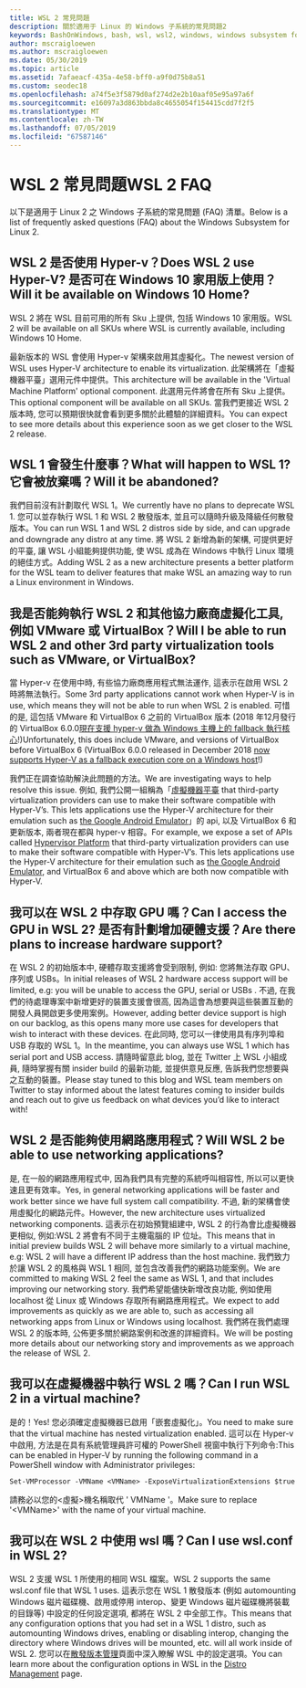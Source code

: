 ```yaml
---
title: WSL 2 常見問題
description: 關於適用于 Linux 的 Windows 子系統的常見問題2
keywords: BashOnWindows, bash, wsl, wsl2, windows, windows subsystem for linux, windowssubsystem, ubuntu, debian, suse, windows 10, 安裝
author: mscraigloewen
ms.author: mscraigloewen
ms.date: 05/30/2019
ms.topic: article
ms.assetid: 7afaeacf-435a-4e58-bff0-a9f0d75b8a51
ms.custom: seodec18
ms.openlocfilehash: a74f5e3f5879d0af274d2e2b10aaf05e95a97a6f
ms.sourcegitcommit: e16097a3d863bbda8c4655054f154415cdd7f2f5
ms.translationtype: MT
ms.contentlocale: zh-TW
ms.lasthandoff: 07/05/2019
ms.locfileid: "67587146"
---
```

# <a name="wsl-2-faq"></a><span data-ttu-id="35b4f-104">WSL 2 常見問題</span><span class="sxs-lookup"><span data-stu-id="35b4f-104">WSL 2 FAQ</span></span>

<span data-ttu-id="35b4f-105">以下是適用于 Linux 2 之 Windows 子系統的常見問題 (FAQ) 清單。</span><span class="sxs-lookup"><span data-stu-id="35b4f-105">Below is a list of frequently asked questions (FAQ) about the Windows Subsystem for Linux 2.</span></span>

## <a name="does-wsl-2-use-hyper-v-will-it-be-available-on-windows-10-home"></a><span data-ttu-id="35b4f-106">WSL 2 是否使用 Hyper-v？</span><span class="sxs-lookup"><span data-stu-id="35b4f-106">Does WSL 2 use Hyper-V?</span></span> <span data-ttu-id="35b4f-107">是否可在 Windows 10 家用版上使用？</span><span class="sxs-lookup"><span data-stu-id="35b4f-107">Will it be available on Windows 10 Home?</span></span>

<span data-ttu-id="35b4f-108">WSL 2 將在 WSL 目前可用的所有 Sku 上提供, 包括 Windows 10 家用版。</span><span class="sxs-lookup"><span data-stu-id="35b4f-108">WSL 2 will be available on all SKUs where WSL is currently available, including Windows 10 Home.</span></span>

<span data-ttu-id="35b4f-109">最新版本的 WSL 會使用 Hyper-v 架構來啟用其虛擬化。</span><span class="sxs-lookup"><span data-stu-id="35b4f-109">The newest version of WSL uses Hyper-V architecture to enable its virtualization.</span></span> <span data-ttu-id="35b4f-110">此架構將在「虛擬機器平臺」選用元件中提供。</span><span class="sxs-lookup"><span data-stu-id="35b4f-110">This architecture will be available in the 'Virtual Machine Platform' optional component.</span></span> <span data-ttu-id="35b4f-111">此選用元件將會在所有 Sku 上提供。</span><span class="sxs-lookup"><span data-stu-id="35b4f-111">This optional component will be available on all SKUs.</span></span> <span data-ttu-id="35b4f-112">當我們更接近 WSL 2 版本時, 您可以預期很快就會看到更多關於此體驗的詳細資料。</span><span class="sxs-lookup"><span data-stu-id="35b4f-112">You can expect to see more details about this experience soon as we get closer to the WSL 2 release.</span></span>

## <a name="what-will-happen-to-wsl-1-will-it-be-abandoned"></a><span data-ttu-id="35b4f-113">WSL 1 會發生什麼事？</span><span class="sxs-lookup"><span data-stu-id="35b4f-113">What will happen to WSL 1?</span></span> <span data-ttu-id="35b4f-114">它會被放棄嗎？</span><span class="sxs-lookup"><span data-stu-id="35b4f-114">Will it be abandoned?</span></span>

<span data-ttu-id="35b4f-115">我們目前沒有計劃取代 WSL 1。</span><span class="sxs-lookup"><span data-stu-id="35b4f-115">We currently have no plans to deprecate WSL 1.</span></span> <span data-ttu-id="35b4f-116">您可以並存執行 WSL 1 和 WSL 2 散發版本, 並且可以隨時升級及降級任何散發版本。</span><span class="sxs-lookup"><span data-stu-id="35b4f-116">You can run WSL 1 and WSL 2 distros side by side, and can upgrade and downgrade any distro at any time.</span></span> <span data-ttu-id="35b4f-117">將 WSL 2 新增為新的架構, 可提供更好的平臺, 讓 WSL 小組能夠提供功能, 使 WSL 成為在 Windows 中執行 Linux 環境的絕佳方式。</span><span class="sxs-lookup"><span data-stu-id="35b4f-117">Adding WSL 2 as a new architecture presents a better platform for the WSL team to deliver features that make WSL an amazing way to run a Linux environment in Windows.</span></span>

## <a name="will-i-be-able-to-run-wsl-2-and-other-3rd-party-virtualization-tools-such-as-vmware-or-virtualbox"></a><span data-ttu-id="35b4f-118">我是否能夠執行 WSL 2 和其他協力廠商虛擬化工具, 例如 VMware 或 VirtualBox？</span><span class="sxs-lookup"><span data-stu-id="35b4f-118">Will I be able to run WSL 2 and other 3rd party virtualization tools such as VMware, or VirtualBox?</span></span>

<span data-ttu-id="35b4f-119">當 Hyper-v 在使用中時, 有些協力廠商應用程式無法運作, 這表示在啟用 WSL 2 時將無法執行。</span><span class="sxs-lookup"><span data-stu-id="35b4f-119">Some 3rd party applications cannot work when Hyper-V is in use, which means they will not be able to run when WSL 2 is enabled.</span></span> <span data-ttu-id="35b4f-120">可惜的是, 這包括 VMware 和 VirtualBox 6 之前的 VirtualBox 版本 (2018 年12月發行的 VirtualBox 6.0.0[現在支援 hyper-v 做為 Windows 主機上的 fallback 執行核心][1]!)</span><span class="sxs-lookup"><span data-stu-id="35b4f-120">Unfortunately, this does include VMware, and versions of VirtualBox before VirtualBox 6 (VirtualBox 6.0.0 released in December 2018 [now supports Hyper-V as a fallback execution core on a Windows host][1]!)</span></span>

<span data-ttu-id="35b4f-121">我們正在調查協助解決此問題的方法。</span><span class="sxs-lookup"><span data-stu-id="35b4f-121">We are investigating ways to help resolve this issue.</span></span> <span data-ttu-id="35b4f-122">例如, 我們公開一組稱為「[虛擬機器平臺][2] that third-party virtualization providers can use to make their software compatible with Hyper-V’s. This lets applications use the Hyper-V architecture for their emulation such as [the Google Android Emulator][3]」的 api, 以及 VirtualBox 6 和更新版本, 兩者現在都與 hyper-v 相容。</span><span class="sxs-lookup"><span data-stu-id="35b4f-122">For example, we expose a set of APIs called [Hypervisor Platform][2] that third-party virtualization providers can use to make their software compatible with Hyper-V’s. This lets applications use the Hyper-V architecture for their emulation such as [the Google Android Emulator][3], and VirtualBox 6 and above which are both now compatible with Hyper-V.</span></span>

## <a name="can-i-access-the-gpu-in-wsl-2-are-there-plans-to-increase-hardware-support"></a><span data-ttu-id="35b4f-123">我可以在 WSL 2 中存取 GPU 嗎？</span><span class="sxs-lookup"><span data-stu-id="35b4f-123">Can I access the GPU in WSL 2?</span></span> <span data-ttu-id="35b4f-124">是否有計劃增加硬體支援？</span><span class="sxs-lookup"><span data-stu-id="35b4f-124">Are there plans to increase hardware support?</span></span>

<span data-ttu-id="35b4f-125">在 WSL 2 的初始版本中, 硬體存取支援將會受到限制, 例如: 您將無法存取 GPU、序列或 USBs。</span><span class="sxs-lookup"><span data-stu-id="35b4f-125">In initial releases of WSL 2 hardware access support will be limited, e.g: you will be unable to access the GPU, serial or USBs .</span></span> <span data-ttu-id="35b4f-126">不過, 在我們的待處理專案中新增更好的裝置支援會很高, 因為這會為想要與這些裝置互動的開發人員開啟更多使用案例。</span><span class="sxs-lookup"><span data-stu-id="35b4f-126">However, adding better device support is high on our backlog, as this opens many more use cases for developers that wish to interact with these devices.</span></span> <span data-ttu-id="35b4f-127">在此同時, 您可以一律使用具有序列埠和 USB 存取的 WSL 1。</span><span class="sxs-lookup"><span data-stu-id="35b4f-127">In the meantime, you can always use WSL 1 which has serial port and USB access.</span></span> <span data-ttu-id="35b4f-128">請隨時留意此 blog, 並在 Twitter 上 WSL 小組成員, 隨時掌握有關 insider build 的最新功能, 並提供意見反應, 告訴我們您想要與之互動的裝置。</span><span class="sxs-lookup"><span data-stu-id="35b4f-128">Please stay tuned to this blog and WSL team members on Twitter to stay informed about the latest features coming to insider builds and reach out to give us feedback on what devices you’d like to interact with!</span></span>

## <a name="will-wsl-2-be-able-to-use-networking-applications"></a><span data-ttu-id="35b4f-129">WSL 2 是否能夠使用網路應用程式？</span><span class="sxs-lookup"><span data-stu-id="35b4f-129">Will WSL 2 be able to use networking applications?</span></span>

<span data-ttu-id="35b4f-130">是, 在一般的網路應用程式中, 因為我們具有完整的系統呼叫相容性, 所以可以更快速且更有效率。</span><span class="sxs-lookup"><span data-stu-id="35b4f-130">Yes, in general networking applications will be faster and work better since we have full system call compatibility.</span></span> <span data-ttu-id="35b4f-131">不過, 新的架構會使用虛擬化的網路元件。</span><span class="sxs-lookup"><span data-stu-id="35b4f-131">However, the new architecture uses virtualized networking components.</span></span> <span data-ttu-id="35b4f-132">這表示在初始預覽組建中, WSL 2 的行為會比虛擬機器更相似, 例如:WSL 2 將會有不同于主機電腦的 IP 位址。</span><span class="sxs-lookup"><span data-stu-id="35b4f-132">This means that in initial preview builds WSL 2 will behave more similarly to a virtual machine, e.g: WSL 2 will have a different IP address than the host machine.</span></span> <span data-ttu-id="35b4f-133">我們致力於讓 WSL 2 的風格與 WSL 1 相同, 並包含改善我們的網路功能案例。</span><span class="sxs-lookup"><span data-stu-id="35b4f-133">We are committed to making WSL 2 feel the same as WSL 1, and that includes improving our networking story.</span></span> <span data-ttu-id="35b4f-134">我們希望能儘快新增改良功能, 例如使用 localhost 從 Linux 或 Windows 存取所有網路應用程式。</span><span class="sxs-lookup"><span data-stu-id="35b4f-134">We expect to add improvements as quickly as we are able to, such as accessing all networking apps from Linux or Windows using localhost.</span></span> <span data-ttu-id="35b4f-135">我們將在我們處理 WSL 2 的版本時, 公佈更多關於網路案例和改進的詳細資料。</span><span class="sxs-lookup"><span data-stu-id="35b4f-135">We will be posting more details about our networking story and improvements as we approach the release of WSL 2.</span></span>

## <a name="can-i-run-wsl-2-in-a-virtual-machine"></a><span data-ttu-id="35b4f-136">我可以在虛擬機器中執行 WSL 2 嗎？</span><span class="sxs-lookup"><span data-stu-id="35b4f-136">Can I run WSL 2 in a virtual machine?</span></span>

<span data-ttu-id="35b4f-137">是的！</span><span class="sxs-lookup"><span data-stu-id="35b4f-137">Yes!</span></span> <span data-ttu-id="35b4f-138">您必須確定虛擬機器已啟用「嵌套虛擬化」。</span><span class="sxs-lookup"><span data-stu-id="35b4f-138">You need to make sure that the virtual machine has nested virtualization enabled.</span></span> <span data-ttu-id="35b4f-139">這可以在 Hyper-v 中啟用, 方法是在具有系統管理員許可權的 PowerShell 視窗中執行下列命令:</span><span class="sxs-lookup"><span data-stu-id="35b4f-139">This can be enabled in Hyper-V by running the following command in a PowerShell window with Administrator privileges:</span></span>

`Set-VMProcessor -VMName <VMName> -ExposeVirtualizationExtensions $true`

<span data-ttu-id="35b4f-140">請務必以您的&lt;虛擬&gt;機名稱取代 ' VMName '。</span><span class="sxs-lookup"><span data-stu-id="35b4f-140">Make sure to replace '&lt;VMName&gt;' with the name of your virtual machine.</span></span>

## <a name="can-i-use-wslconf-in-wsl-2"></a><span data-ttu-id="35b4f-141">我可以在 WSL 2 中使用 wsl 嗎？</span><span class="sxs-lookup"><span data-stu-id="35b4f-141">Can I use wsl.conf in WSL 2?</span></span>

<span data-ttu-id="35b4f-142">WSL 2 支援 WSL 1 所使用的相同 WSL 檔案。</span><span class="sxs-lookup"><span data-stu-id="35b4f-142">WSL 2 supports the same wsl.conf file that WSL 1 uses.</span></span> <span data-ttu-id="35b4f-143">這表示您在 WSL 1 散發版本 (例如 automounting Windows 磁片磁碟機、啟用或停用 interop、變更 Windows 磁片磁碟機將裝載的目錄等) 中設定的任何設定選項, 都將在 WSL 2 中全部工作。</span><span class="sxs-lookup"><span data-stu-id="35b4f-143">This means that any configuration options that you had set in a WSL 1 distro, such as automounting Windows drives, enabling or disabling interop, changing the directory where Windows drives will be mounted, etc. will all work inside of WSL 2.</span></span> <span data-ttu-id="35b4f-144">您可以在[散發版本管理](./wsl-config.md)頁面中深入瞭解 WSL 中的設定選項。</span><span class="sxs-lookup"><span data-stu-id="35b4f-144">You can learn more about the configuration options in WSL in the [Distro Management](./wsl-config.md) page.</span></span> 

 [1]: https://www.virtualbox.org/wiki/Changelog-6.0
 [2]: https://docs.microsoft.com/en-us/virtualization/api/
 [3]: https://devblogs.microsoft.com/visualstudio/hyper-v-android-emulator-support/